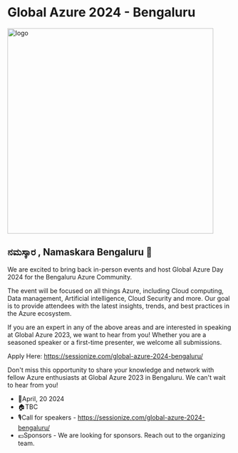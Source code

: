# Global Azure 2024 - Bengaluru 


<img width="462" alt="logo" src="https://github.com/globalazure/communities/assets/20562985/da7acf0e-ad45-4238-992e-c7801486e810">

## ನಮಸ್ಕಾರ , Namaskara Bengaluru 🙏

We are excited to bring back in-person events and host Global Azure Day 2024 for the Bengaluru Azure Community. 

The event will be focused on all things Azure, including Cloud computing, Data management, Artificial intelligence, Cloud Security and more. Our goal is to provide attendees with the latest insights, trends, and best practices in the Azure ecosystem.

If you are an expert in any of the above areas and are interested in speaking at Global Azure 2023, we want to hear from you! Whether you are a seasoned speaker or a first-time presenter, we welcome all submissions.

Apply Here: https://sessionize.com/global-azure-2024-bengaluru/

Don't miss this opportunity to share your knowledge and network with fellow Azure enthusiasts at Global Azure 2023 in Bengaluru. We can't wait to hear from you!

* 📅April, 20 2024
* 🏠TBC
* 🎙️Call for speakers - https://sessionize.com/global-azure-2024-bengaluru/
* 💶Sponsors - We are looking for sponsors. Reach out to the organizing team.
